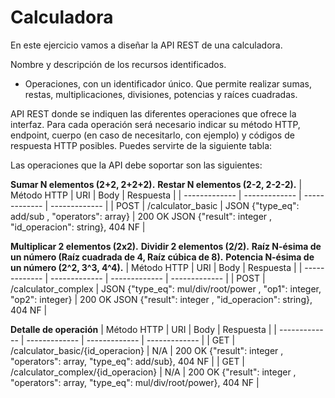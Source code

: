 # Calculadora
En este ejercicio vamos a diseñar la API REST de una calculadora.

Nombre y descripción de los recursos identificados.
- Operaciones, con un identificador único. Que permite realizar sumas, restas, multiplicaciones, divisiones, potencias y raíces cuadradas.

API REST donde se indiquen las diferentes operaciones que ofrece la interfaz. Para cada operación será necesario indicar su método HTTP, endpoint, cuerpo (en caso de necesitarlo, con ejemplo) y códigos de respuesta HTTP posibles. Puedes servirte de la siguiente tabla:

Las operaciones que la API debe soportar son las siguientes:

**Sumar N elementos (2+2, 2+2+2).**
**Restar N elementos (2-2, 2-2-2).**
| Método HTTP   | URI                  | Body          | Respuesta |
| ------------- | -------------        | ------------- | ------------- |
| POST          | /calculator_basic    | JSON {"type_eq": add/sub , "operators": array} | 200 OK JSON {"result": integer , "id_operacion": string}, 404 NF |


**Multiplicar 2 elementos (2x2).**
**Dividir 2 elementos (2/2).**
**Raíz N-ésima de un número (Raíz cuadrada de 4, Raíz cúbica de 8).**
**Potencia N-ésima de un número (2^2, 3^3, 4^4).**
| Método HTTP   | URI                         | Body          | Respuesta |
| ------------- | -------------               | ------------- | ------------- |
| POST          | /calculator_complex         | JSON {"type_eq": mul/div/root/power , "op1": integer, "op2": integer}        | 200 OK JSON {"result": integer , "id_operacion": string}, 404 NF |


**Detalle de operación**
| Método HTTP   | URI           | Body          | Respuesta |
| ------------- | ------------- | ------------- | ------------- |
| GET           |  /calculator_basic/{id_operacion}        | N/A           | 200 OK {"result": integer , "operators": array, "type_eq": add/sub}, 404 NF |
| GET           |  /calculator_complex/{id_operacion}        | N/A           | 200 OK {"result": integer , "operators": array, "type_eq": mul/div/root/power}, 404 NF |



